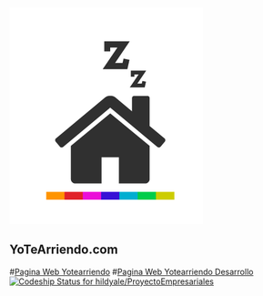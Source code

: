 ![alt text](https://raw.githubusercontent.com/hildyale/ProyectoEmpresariales/master/src/reyotearriendo/logo-3.png)
## YoTeArriendo.com
#[Pagina Web Yotearriendo](https://yotearriendo.herokuapp.com/)
#[Pagina Web Yotearriendo Desarrollo](https://yotearriendodev.herokuapp.com/)
[ ![Codeship Status for hildyale/ProyectoEmpresariales](https://app.codeship.com/projects/363a2730-3833-0136-e49c-3e0052f26283/status?branch=master)](https://app.codeship.com/projects/289812)
